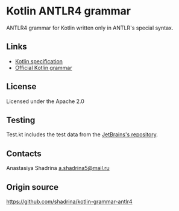 # Kotlin ANTLR4 grammar

ANTLR4 grammar for Kotlin written only in ANTLR's special syntax.

## Links
* [Kotlin specification](http://jetbrains.github.io/kotlin-spec/)
* [Official Kotlin grammar](https://github.com/Kotlin/kotlin-spec/tree/master/grammar/src/main/antlr)

## License
Licensed under the Apache 2.0

## Testing
Test.kt includes the test data from the [JetBrains's repository](https://github.com/JetBrains/kotlin/tree/master/compiler/testData/psi).

## Contacts
Anastasiya Shadrina a.shadrina5@mail.ru

## Origin source
<https://github.com/shadrina/kotlin-grammar-antlr4>